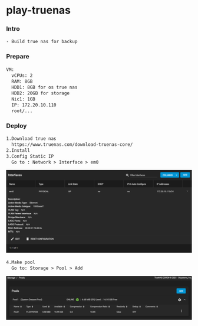 # play-truenas
### Intro
    - Build true nas for backup
### Prepare
    VM:
      vCPUs: 2
      RAM: 8GB
      HDD1: 8GB for os true nas
      HDD2: 20GB for storage
      Nic1: 1GB
      IP: 172.20.10.110
      root/...
### Deploy
    1.Download true nas
      https://www.truenas.com/download-truenas-core/      
    2.Install
    3.Config Static IP
      Go to : Network > Interface > em0
   <p align="center"><img src="https://github.com/hieunt84/play-truenas/blob/master/images/Config-network.PNG" /></p>

    4.Make pool
      Go to: Storage > Pool > Add
   <p align="center"><img src="https://github.com/hieunt84/play-truenas/blob/master/images/add-pool.PNG" /></p>

      
